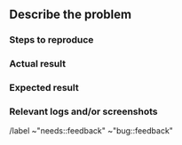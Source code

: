 <!---
Please read this!

Before opening a new issue, make sure to search for keywords in the issues
filtered by the "bug::feedback", "bug::perfs" or "bug::severe"

- https://gitlab.com/multi-coop/datami-project/datami/-/issues

and verify the issue you're about to submit isn't a duplicate.
--->

## Describe the problem

<!-- A brief description of the bug !-->

### Steps to reproduce

<!-- Describe how one can reproduce the issue - this is very important. Please use an ordered list. -->

### Actual result

<!-- What currently happens in Datami !-->

### Expected result

<!-- What you expect to happen instead !-->

### Relevant logs and/or screenshots

<!-- Paste any relevant logs - please use code blocks (```) to format console output, logs, and code
 as it's tough to read otherwise. -->

/label ~"needs::feedback" ~"bug::feedback"
